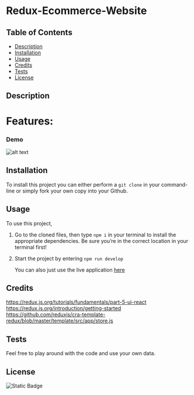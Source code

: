 # Redux-Ecommerce-Website

## Table of Contents

- [Description](#description)
- [Installation](#installation)
- [Usage](#usage)
- [Credits](#credits)
- [Tests](#tests)
- [License](#license)

## Description

# Features:

### Demo

![alt text]()

## Installation

To install this project you can either perform a `git clone` in your command-line or simply fork your own copy into your Github.

## Usage

To use this project,

1.  Go to the cloned files, then type `npm i` in your terminal to install the appropriate dependencies. Be sure you’re in the correct location in your terminal first!
2.  Start the project by entering `npm run develop`

    You can also just use the live application [here]()

## Credits

https://redux.js.org/tutorials/fundamentals/part-5-ui-react
https://redux.js.org/introduction/getting-started
https://github.com/reduxjs/cra-template-redux/blob/master/template/src/app/store.js

## Tests

Feel free to play around with the code and use your own data.

## License

![Static Badge](https://img.shields.io/badge/MIT-blue)
